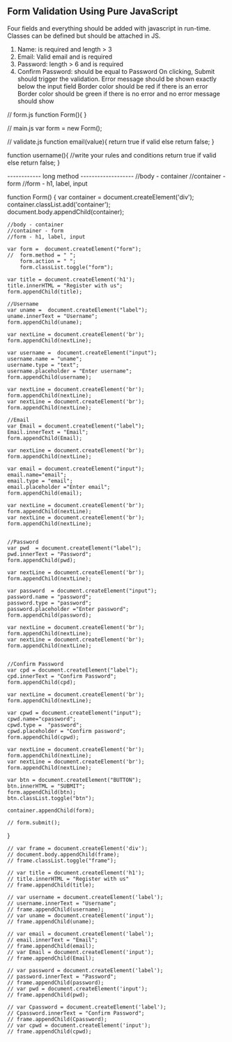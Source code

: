## Form Validation Using Pure JavaScript

Four fields and everything should be added with javascript in run-time. Classes can be defined but should be attached in JS.
1. Name: is required and length > 3
2. Email: Valid email and is required
3. Password: length > 6 and is required
4. Confirm Password: should be equal to Password
On clicking, Submit should trigger the validation.
Error message should be shown exactly below the input field
Border color should be red if there is an error
Border color should be green if there is no error and no error message should show

// form.js
function Form(){
}

// main.js
var form  = new Form();

// validate.js
function email(value){
return true if valid else return false;
}

function username(){
	//write your rules and conditions
return true if valid else return false;	
}

------------ long method -------------------
 //body - container
    //container - form
    //form - h1, label, input


function Form() {
    var container = document.createElement('div');
    container.classList.add('container');
    document.body.appendChild(container);

    //body - container
    //container - form
    //form - h1, label, input

    var form =  document.createElement("form");
    //  form.method = " ";
        form.action = " ";  
        form.classList.toggle("form");

    var title = document.createElement('h1');
    title.innerHTML = "Register with us";
    form.appendChild(title);

    //Username
    var uname =  document.createElement("label");
    uname.innerText = "Username";
    form.appendChild(uname);

    var nextLine = document.createElement('br');
    form.appendChild(nextLine);

    var username =  document.createElement("input");
    username.name = "uname";
    username.type = "text";
    username.placeholder = "Enter username";
    form.appendChild(username);

    var nextLine = document.createElement('br');
    form.appendChild(nextLine);
    var nextLine = document.createElement('br');
    form.appendChild(nextLine);

    //Email
    var Email = document.createElement("label");
    Email.innerText = "Email";
    form.appendChild(Email);

    var nextLine = document.createElement('br');
    form.appendChild(nextLine);

    var email = document.createElement("input");
    email.name="email";
    email.type = "email";
    email.placeholder ="Enter email";
    form.appendChild(email);

    var nextLine = document.createElement('br');
    form.appendChild(nextLine);
    var nextLine = document.createElement('br');
    form.appendChild(nextLine);


    //Password
    var pwd  = document.createElement("label"); 
    pwd.innerText = "Password";
    form.appendChild(pwd);

    var nextLine = document.createElement('br');
    form.appendChild(nextLine);

    var password  = document.createElement("input");
    password.name = "password";
    password.type = "password";
    password.placeholder ="Enter password";
    form.appendChild(password);

    var nextLine = document.createElement('br');
    form.appendChild(nextLine);
    var nextLine = document.createElement('br');
    form.appendChild(nextLine);


    //Confirm Password
    var cpd = document.createElement("label"); 
    cpd.innerText = "Confirm Password";
    form.appendChild(cpd);

    var nextLine = document.createElement('br');
    form.appendChild(nextLine);

    var cpwd = document.createElement("input");
    cpwd.name="cpassword";
    cpwd.type =  "password";
    cpwd.placeholder = "Confirm password";
    form.appendChild(cpwd);

    var nextLine = document.createElement('br');
    form.appendChild(nextLine);
    var nextLine = document.createElement('br');
    form.appendChild(nextLine);

    var btn = document.createElement("BUTTON");
    btn.innerHTML = "SUBMIT";
    form.appendChild(btn);
    btn.classList.toggle("btn");

    container.appendChild(form);

    // form.submit();
}




    // var frame = document.createElement('div');
    // document.body.appendChild(frame);
    // frame.classList.toggle("frame");

    // var title = document.createElement('h1');
    // title.innerHTML = "Register with us"
    // frame.appendChild(title);

    // var username = document.createElement('label');
    // username.innerText = "Username";
    // frame.appendChild(username);
    // var uname = document.createElement('input');
    // frame.appendChild(uname);

    // var email = document.createElement('label');
    // email.innerText = "Email";
    // frame.appendChild(email);
    // var Email = document.createElement('input');
    // frame.appendChild(Email);

    // var password = document.createElement('label');
    // password.innerText = "Password";
    // frame.appendChild(password);
    // var pwd = document.createElement('input');
    // frame.appendChild(pwd);

    // var Cpassword = document.createElement('label');
    // Cpassword.innerText = "Confirm Password";
    // frame.appendChild(Cpassword);
    // var cpwd = document.createElement('input');
    // frame.appendChild(cpwd);


    